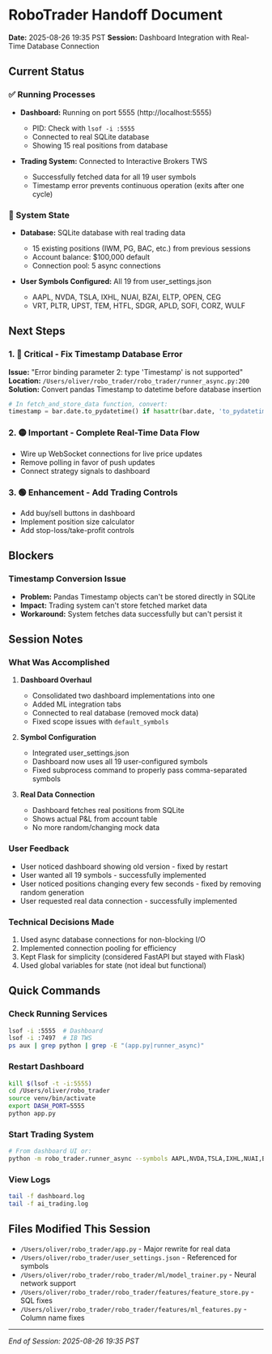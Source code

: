 # RoboTrader Handoff Document
**Date:** 2025-08-26 19:35 PST
**Session:** Dashboard Integration with Real-Time Database Connection

## Current Status

### ✅ Running Processes
- **Dashboard:** Running on port 5555 (http://localhost:5555)
  - PID: Check with `lsof -i :5555`
  - Connected to real SQLite database
  - Showing 15 real positions from database
  
- **Trading System:** Connected to Interactive Brokers TWS
  - Successfully fetched data for all 19 user symbols
  - Timestamp error prevents continuous operation (exits after one cycle)

### 🔄 System State
- **Database:** SQLite database with real trading data
  - 15 existing positions (IWM, PG, BAC, etc.) from previous sessions
  - Account balance: $100,000 default
  - Connection pool: 5 async connections

- **User Symbols Configured:** All 19 from user_settings.json
  - AAPL, NVDA, TSLA, IXHL, NUAI, BZAI, ELTP, OPEN, CEG
  - VRT, PLTR, UPST, TEM, HTFL, SDGR, APLD, SOFI, CORZ, WULF

## Next Steps

### 1. 🔴 Critical - Fix Timestamp Database Error
**Issue:** "Error binding parameter 2: type 'Timestamp' is not supported"
**Location:** `/Users/oliver/robo_trader/robo_trader/runner_async.py:200`
**Solution:** Convert pandas Timestamp to datetime before database insertion
```python
# In fetch_and_store_data function, convert:
timestamp = bar.date.to_pydatetime() if hasattr(bar.date, 'to_pydatetime') else bar.date
```

### 2. 🟡 Important - Complete Real-Time Data Flow
- Wire up WebSocket connections for live price updates
- Remove polling in favor of push updates
- Connect strategy signals to dashboard

### 3. 🟢 Enhancement - Add Trading Controls
- Add buy/sell buttons in dashboard
- Implement position size calculator
- Add stop-loss/take-profit controls

## Blockers

### Timestamp Conversion Issue
- **Problem:** Pandas Timestamp objects can't be stored directly in SQLite
- **Impact:** Trading system can't store fetched market data
- **Workaround:** System fetches data successfully but can't persist it

## Session Notes

### What Was Accomplished
1. **Dashboard Overhaul**
   - Consolidated two dashboard implementations into one
   - Added ML integration tabs
   - Connected to real database (removed mock data)
   - Fixed scope issues with `default_symbols`

2. **Symbol Configuration** 
   - Integrated user_settings.json
   - Dashboard now uses all 19 user-configured symbols
   - Fixed subprocess command to properly pass comma-separated symbols

3. **Real Data Connection**
   - Dashboard fetches real positions from SQLite
   - Shows actual P&L from account table
   - No more random/changing mock data

### User Feedback
- User noticed dashboard showing old version - fixed by restart
- User wanted all 19 symbols - successfully implemented
- User noticed positions changing every few seconds - fixed by removing random generation
- User requested real data connection - successfully implemented

### Technical Decisions Made
1. Used async database connections for non-blocking I/O
2. Implemented connection pooling for efficiency
3. Kept Flask for simplicity (considered FastAPI but stayed with Flask)
4. Used global variables for state (not ideal but functional)

## Quick Commands

### Check Running Services
```bash
lsof -i :5555  # Dashboard
lsof -i :7497  # IB TWS
ps aux | grep python | grep -E "(app.py|runner_async)"
```

### Restart Dashboard
```bash
kill $(lsof -t -i:5555)
cd /Users/oliver/robo_trader
source venv/bin/activate
export DASH_PORT=5555
python app.py
```

### Start Trading System
```bash
# From dashboard UI or:
python -m robo_trader.runner_async --symbols AAPL,NVDA,TSLA,IXHL,NUAI,BZAI,ELTP,OPEN,CEG,VRT,PLTR,UPST,TEM,HTFL,SDGR,APLD,SOFI,CORZ,WULF
```

### View Logs
```bash
tail -f dashboard.log
tail -f ai_trading.log
```

## Files Modified This Session
- `/Users/oliver/robo_trader/app.py` - Major rewrite for real data
- `/Users/oliver/robo_trader/user_settings.json` - Referenced for symbols
- `/Users/oliver/robo_trader/robo_trader/ml/model_trainer.py` - Neural network support
- `/Users/oliver/robo_trader/robo_trader/features/feature_store.py` - SQL fixes
- `/Users/oliver/robo_trader/robo_trader/features/ml_features.py` - Column name fixes

---
*End of Session: 2025-08-26 19:35 PST*